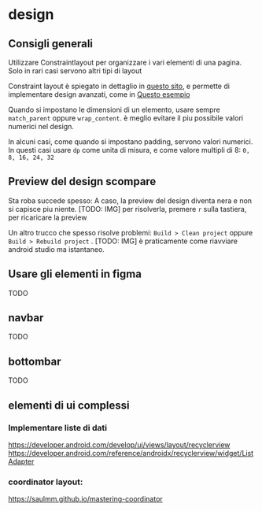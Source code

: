 
# design

## Consigli generali

Utilizzare Constraintlayout per organizzare i vari elementi di una pagina.
Solo in rari casi servono altri tipi di layout

Constraint layout è spiegato in dettaglio in [questo sito](https://constraintlayout.com/), e permette di implementare design avanzati, come in
[Questo esempio](https://constraintlayout.com/basics/create_chains.html)

Quando si impostano le dimensioni di un elemento, usare sempre `match_parent` oppure `wrap_content`. è meglio evitare il piu possibile valori numerici nel design.

In alcuni casi, come quando si impostano padding, servono valori numerici. In questi casi usare `dp` come unita di misura, e come valore multipli di 8: `0, 8, 16, 24, 32`

## Preview del design scompare

Sta roba succede spesso: A caso, la preview del design diventa nera e non si capisce piu niente. [TODO: IMG]
per risolverla, premere `r` sulla tastiera, per ricaricare la preview

Un altro trucco che spesso risolve problemi: `Build > Clean project` oppure 
`Build > Rebuild project` . [TODO: IMG] è praticamente come riavviare android studio ma istantaneo.


## Usare gli elementi in figma

TODO

## navbar

TODO

## bottombar

TODO

## elementi di ui complessi

### Implementare liste di dati

https://developer.android.com/develop/ui/views/layout/recyclerview
https://developer.android.com/reference/androidx/recyclerview/widget/ListAdapter

### coordinator layout:

https://saulmm.github.io/mastering-coordinator

